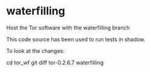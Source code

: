 # waterfilling
Host the Tor software with the waterfilling branch

This code source has been used to run tests in shadow.

To look at the changes:

cd tor_wf
git diff tor-0.2.6.7 waterfilling
